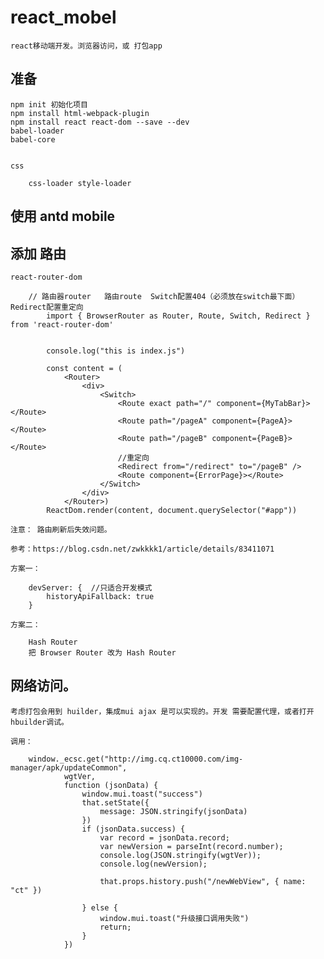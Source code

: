 # react_mobel 

    react移动端开发。浏览器访问，或 打包app



## 准备
    npm init 初始化项目
    npm install html-webpack-plugin
    npm install react react-dom --save --dev
    babel-loader
    babel-core


    css

        css-loader style-loader
## 使用 antd mobile

## 添加 路由

    react-router-dom

        // 路由器router   路由route  Switch配置404（必须放在switch最下面）  Redirect配置重定向
            import { BrowserRouter as Router, Route, Switch, Redirect } from 'react-router-dom'


            console.log("this is index.js")

            const content = (
                <Router>
                    <div>
                        <Switch>
                            <Route exact path="/" component={MyTabBar}></Route>
                            <Route path="/pageA" component={PageA}></Route>
                            <Route path="/pageB" component={PageB}></Route>
                            //重定向
                            <Redirect from="/redirect" to="/pageB" />
                            <Route component={ErrorPage}></Route>
                        </Switch>
                    </div>
                </Router>)
            ReactDom.render(content, document.querySelector("#app"))

    注意： 路由刷新后失效问题。

    参考：https://blog.csdn.net/zwkkkk1/article/details/83411071

    方案一：

        devServer: {  //只适合开发模式
            historyApiFallback: true
        }

    方案二： 

        Hash Router
        把 Browser Router 改为 Hash Router

## 网络访问。

    考虑打包会用到 huilder，集成mui ajax 是可以实现的。开发 需要配置代理，或者打开hbuilder调试。

    调用：

        window._ecsc.get("http://img.cq.ct10000.com/img-manager/apk/updateCommon",
                wgtVer,
                function (jsonData) {
                    window.mui.toast("success")
                    that.setState({
                        message: JSON.stringify(jsonData)
                    })
                    if (jsonData.success) {
                        var record = jsonData.record;
                        var newVersion = parseInt(record.number);
                        console.log(JSON.stringify(wgtVer));
                        console.log(newVersion);

                        that.props.history.push("/newWebView", { name: "ct" })

                    } else {
                        window.mui.toast("升级接口调用失败")
                        return;
                    }
                })





